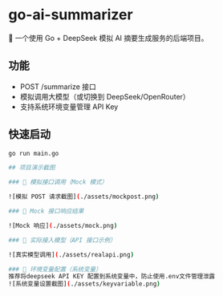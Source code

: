 # go-ai-summarizer

🧠 一个使用 Go + DeepSeek 模拟 AI 摘要生成服务的后端项目。

## 功能

- POST /summarize 接口
- 模拟调用大模型（或切换到 DeepSeek/OpenRouter）
- 支持系统环境变量管理 API Key

## 快速启动

```bash
go run main.go

## 项目演示截图

### 🔧 模拟接口调用（Mock 模式）

![模拟 POST 请求截图](./assets/mockpost.png)

### 📄 Mock 接口响应结果

![Mock 响应](./assets/mock.png)

### 🚀 实际接入模型（API 接口示例）

![真实模型调用](./assets/realapi.png)

### 🔐 环境变量配置（系统变量）
推荐将deepseek API KEY 配置到系统变量中，防止使用.env文件管理泄露
![系统变量设置截图](./assets/keyvariable.png)


